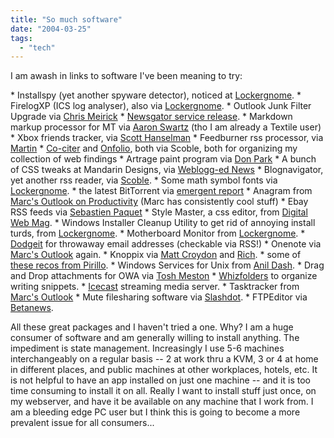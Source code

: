 ```yaml
---
title: "So much software"
date: "2004-03-25"
tags: 
  - "tech"
---
```


I am awash in links to software I've been meaning to try:

\* Installspy (yet another spyware detector), noticed at [Lockergnome](http://channels.lockergnome.com/news/archives/009616.phtml). \* FirelogXP (ICS log analyser), also via [Lockergnome](http://channels.lockergnome.com/news/archives/009615.phtml). \* Outlook Junk Filter Upgrade via [Chris Meirick](http://hellomate.typepad.com/exchange/2004/03/outlook_2003_ju.html) \* [Newsgator service release](http://www.newsgator.com/news/archive.aspx?post=33). \* Markdown markup processor for MT via [Aaron Swartz](http://www.aaronsw.com/weblog/001189) (tho I am already a Textile user) \* Xbox friends tracker, via [Scott Hanselman](http://www.hanselman.com/blog/PermaLink.aspx?guid=74bdda37-d0e3-4055-a804-a5d509af4333) \* Feedburner rss processor, via [Martin](http://www.martinandalex.com/blog/archives/000612.html) \* [Co-citer](http://radio.weblogs.com/0001011/2004/03/15.html#a7021) and [Onfolio](http://radio.weblogs.com/0001011/2004/03/15.html#a7019), both via Scoble, both for organizing my collection of web findings \* Artrage paint program via [Don Park](http://www.docuverse.com/blog/donpark/EntryViewPage.aspx?guid=9c926503-dda6-44fb-b270-15298511a994) \* A bunch of CSS tweaks at Mandarin Designs, via [Weblogg-ed News](http://www.weblogg-ed.com/2004/03/13#a1552) \* Blognavigator, yet another rss reader, via [Scoble](http://radio.weblogs.com/0001011/2004/03/12.html#a6985). \* Some math symbol fonts via [Lockergnome](http://channels.lockergnome.com/news/archives/009530.phtml). \* the latest BitTorrent via [emergent report](http://www.emergentreport.com/software/p2p/bittorrent3.4.1.html) \* Anagram from [Marc's Outlook on Productivity](http://blogs.officezealot.com/marc/archives/000445.html) (Marc has consistently cool stuff) \* Ebay RSS feeds via [Sebastien Paquet](http://radio.weblogs.com/0110772/2004/03/11.html#a1493) \* Style Master, a css editor, from [Digital Web Mag](http://www.digital-web.com/new/2004_03_01_archive.shtml#107850937376132166). \* Windows Installer Cleanup Utility to get rid of annoying install turds, from [Lockergnome](http://channels.lockergnome.com/news/archives/009394.phtml). \* Motherboard Monitor from [Lockergnome](http://channels.lockergnome.com/news/archives/009353.phtml). \* [Dodgeit](http://dodgeit.com/) for throwaway email addresses (checkable via RSS!) \* Onenote via [Marc's Outlook](http://blogs.officezealot.com/marc/archives/000329.html) again. \* Knoppix via [Matt Croydon](http://postneo.com/2004/02/10.html#a3278) and [Rich](http://www.tongfamily.com). \* some of [these recos from Pirillo](http://chris.pirillo.com/archives/2004_01.html#008697). \* Windows Services for Unix from [Anil Dash](http://www.dashes.com/anil/2004/01/19/microsoft_nix). \* Drag and Drop attachments for OWA via [Tosh Meston](http://weblogs.asp.net/tmeston/archive/2004/01/12/57940.aspx) \* [Whizfolders](http://www.whizfolders.com/writers.shtml) to organize writing snippets. \* [Icecast](http://www.icecast.org/) streaming media server. \* Tasktracker from [Marc's Outlook](http://blogs.officezealot.com/marc/archives/000128.html) \* Mute filesharing software via [Slashdot](http://slashdot.org/article.pl?sid=03/12/19/1750250). \* FTPEditor via [Betanews](http://fileforum.betanews.com/detail.php3?fid=967006965).

All these great packages and I haven't tried a one. Why? I am a huge consumer of software and am generally willing to install anything. The impediment is state management. Increasingly I use 5-6 machines interchangeably on a regular basis -- 2 at work thru a KVM, 3 or 4 at home in different places, and public machines at other workplaces, hotels, etc. It is not helpful to have an app installed on just one machine -- and it is too time consuming to install it on all. Really I want to install stuff just once, on my webserver, and have it be available on any machine that I work from. I am a bleeding edge PC user but I think this is going to become a more prevalent issue for all consumers...
